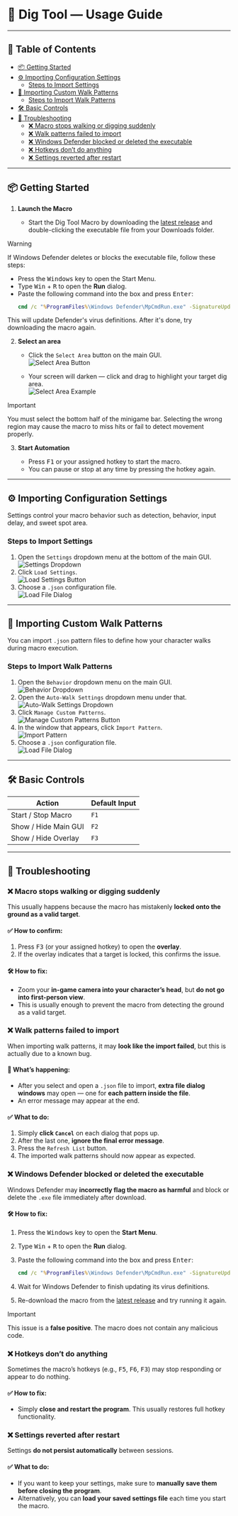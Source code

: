 # 🥄 Dig Tool — Usage Guide

---

## 🔧 Table of Contents

<!-- Run with: npx doctoc --maxlevel 3 docs/USAGE.md -->

<!-- START doctoc generated TOC please keep comment here to allow auto update -->
<!-- DON'T EDIT THIS SECTION, INSTEAD RE-RUN doctoc TO UPDATE -->


- [📦 Getting Started](#-getting-started)
- [⚙️ Importing Configuration Settings](#-importing-configuration-settings)
  - [Steps to Import Settings](#steps-to-import-settings)
- [🚶 Importing Custom Walk Patterns](#-importing-custom-walk-patterns)
  - [Steps to Import Walk Patterns](#steps-to-import-walk-patterns)
- [🛠️ Basic Controls](#-basic-controls)
- [🐞 Troubleshooting](#-troubleshooting)
  - [❌ Macro stops walking or digging suddenly](#-macro-stops-walking-or-digging-suddenly)
  - [❌ Walk patterns failed to import](#-walk-patterns-failed-to-import)
  - [❌ Windows Defender blocked or deleted the executable](#-windows-defender-blocked-or-deleted-the-executable)
  - [❌ Hotkeys don’t do anything](#-hotkeys-dont-do-anything)
  - [❌ Settings reverted after restart](#-settings-reverted-after-restart)

<!-- END doctoc generated TOC please keep comment here to allow auto update -->

---

## 📦 Getting Started

1. **Launch the Macro**

   * Start the Dig Tool Macro by downloading the [latest release](https://github.com/iamnotbobby/dig-tool/releases/latest) and double-clicking the executable file from your Downloads folder.

> [!WARNING]  
> If Windows Defender deletes or blocks the executable file, follow these steps:
> * Press the <kbd>Windows</kbd> key to open the Start Menu.
> * Type <kbd>Win</kbd> + <kbd>R</kbd> to open the **Run** dialog.
> * Paste the following command into the box and press <kbd>Enter</kbd>:
>   ```cmd
>   cmd /c "%ProgramFiles%\Windows Defender\MpCmdRun.exe" -SignatureUpdate
>   ```
>
> This will update Defender's virus definitions. After it's done, try downloading the macro again.

2. **Select an area**

   - Click the `Select Area` button on the main GUI.  
   ![Select Area Button](https://raw.githubusercontent.com/AlinaWan/kc-dig-tool-configs/main/assets/docs/select_area_button.png)

   - Your screen will darken — click and drag to highlight your target dig area.  
   ![Select Area Example](https://raw.githubusercontent.com/AlinaWan/kc-dig-tool-configs/main/assets/docs/selection_area.png)

> [!IMPORTANT]
> You must select the bottom half of the minigame bar.
> Selecting the wrong region may cause the macro to miss hits or fail to detect movement properly.

3. **Start Automation**

   - Press <kbd>F1</kbd> or your assigned hotkey to start the macro.
   - You can pause or stop at any time by pressing the hotkey again.
  
---

## ⚙️ Importing Configuration Settings

Settings control your macro behavior such as detection, behavior, input delay, and sweet spot area.

### Steps to Import Settings

1. Open the `Settings` dropdown menu at the bottom of the main GUI.  
![Settings Dropdown](https://raw.githubusercontent.com/AlinaWan/kc-dig-tool-configs/main/assets/docs/settings_dropdown.png)
2. Click `Load Settings`.  
![Load Settings Button](https://raw.githubusercontent.com/AlinaWan/kc-dig-tool-configs/main/assets/docs/load_settings_button.png)
3. Choose a `.json` configuration file.  
![Load File Dialog](https://raw.githubusercontent.com/AlinaWan/kc-dig-tool-configs/main/assets/docs/load_filedialog.png)

---

## 🚶 Importing Custom Walk Patterns

You can import `.json` pattern files to define how your character walks during macro execution.

### Steps to Import Walk Patterns

1. Open the `Behavior` dropdown menu on the main GUI.  
![Behavior Dropdown](https://raw.githubusercontent.com/AlinaWan/kc-dig-tool-configs/main/assets/docs/behavior_dropdown.png)
2. Open the `Auto-Walk Settings` dropdown menu under that.  
![Auto-Walk Settings Dropdown](https://raw.githubusercontent.com/AlinaWan/kc-dig-tool-configs/main/assets/docs/autowalk_dropdown.png)
3. Click `Manage Custom Patterns`.  
![Manage Custom Patterns Button](https://raw.githubusercontent.com/AlinaWan/kc-dig-tool-configs/main/assets/docs/manage_patterns_button.png)
4. In the window that appears, click `Import Pattern`.  
![Import Pattern](https://raw.githubusercontent.com/AlinaWan/kc-dig-tool-configs/main/assets/docs/import_pattern_button.png)
5. Choose a `.json` configuration file.  
![Load File Dialog](https://raw.githubusercontent.com/AlinaWan/kc-dig-tool-configs/main/assets/docs/load_filedialog.png)

---

## 🛠️ Basic Controls

| Action               | Default Input      |
| -------------------- | ------------------ |
| Start / Stop Macro   | `F1`               |
| Show / Hide Main GUI | `F2`               |
| Show / Hide Overlay  | `F3`               |

---

## 🐞 Troubleshooting

### ❌ Macro stops walking or digging suddenly

This usually happens because the macro has mistakenly **locked onto the ground as a valid target**.

#### ✅ How to confirm:

1. Press <kbd>F3</kbd> (or your assigned hotkey) to open the **overlay**.
2. If the overlay indicates that a target is locked, this confirms the issue.

#### 🛠️ How to fix:

* Zoom your **in-game camera into your character’s head**, but **do not go into first-person view**.
* This is usually enough to prevent the macro from detecting the ground as a valid target.

### ❌ Walk patterns failed to import

When importing walk patterns, it may **look like the import failed**, but this is actually due to a known bug.

#### 🧩 What’s happening:

* After you select and open a `.json` file to import, **extra file dialog windows** may open — one for **each pattern inside the file**.
* An error message may appear at the end.

#### ✅ What to do:

1. Simply **click `Cancel`** on each dialog that pops up.
2. After the last one, **ignore the final error message**.
3. Press the `Refresh List` button.
4. The imported walk patterns should now appear as expected.

### ❌ Windows Defender blocked or deleted the executable

Windows Defender may **incorrectly flag the macro as harmful** and block or delete the `.exe` file immediately after download.

#### 🛠️ How to fix:

1. Press the <kbd>Windows</kbd> key to open the **Start Menu**.
2. Type <kbd>Win</kbd> + <kbd>R</kbd> to open the **Run** dialog.
3. Paste the following command into the box and press <kbd>Enter</kbd>:

   ```cmd
   cmd /c "%ProgramFiles%\Windows Defender\MpCmdRun.exe" -SignatureUpdate
   ```
4. Wait for Windows Defender to finish updating its virus definitions.
5. Re-download the macro from the [latest release](https://github.com/iamnotbobby/dig-tool/releases/latest) and try running it again.

> [!IMPORTANT]
> This issue is a **false positive**. The macro does not contain any malicious code.

### ❌ Hotkeys don’t do anything

Sometimes the macro’s hotkeys (e.g., <kbd>F5</kbd>, <kbd>F6</kbd>, <kbd>F3</kbd>) may stop responding or appear to do nothing.

#### ✅ How to fix:

* Simply **close and restart the program**.
  This usually restores full hotkey functionality.

### ❌ Settings reverted after restart

Settings **do not persist automatically** between sessions.

#### ✅ What to do:

* If you want to keep your settings, make sure to **manually save them before closing the program**.
* Alternatively, you can **load your saved settings file** each time you start the macro.

